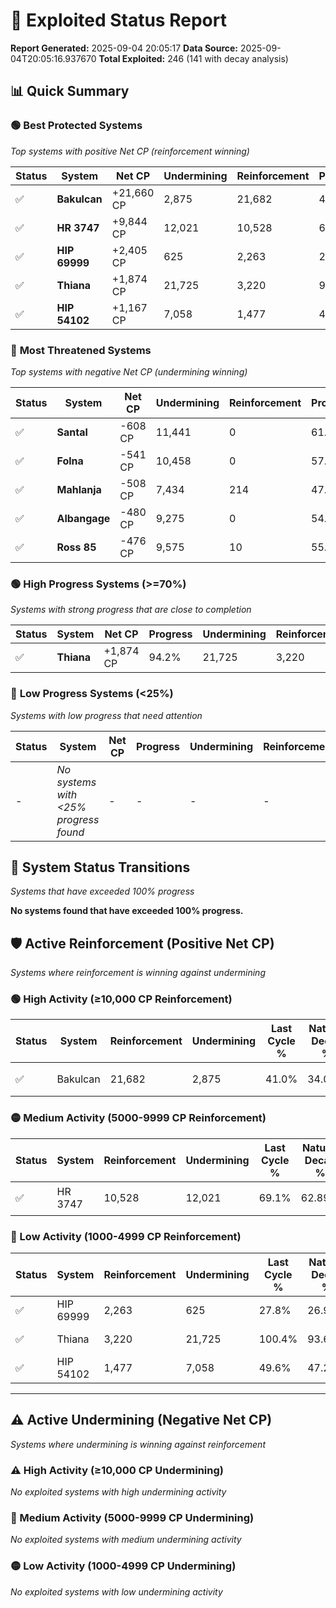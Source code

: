 # 🌟 Exploited Status Report

**Report Generated:** 2025-09-04 20:05:17
**Data Source:** 2025-09-04T20:05:16.937670
**Total Exploited:** 246 (141 with decay analysis)

## 📊 Quick Summary

### 🟢 **Best Protected Systems**
*Top systems with positive Net CP (reinforcement winning)*

| Status | System | Net CP | Undermining | Reinforcement | Progress |
|--------|--------|--------|-------------|---------------|----------|
| ✅ | **Bakulcan** | +21,660 CP | 2,875 | 21,682 | 40.2% |
| ✅ | **HR 3747** | +9,844 CP | 12,021 | 10,528 | 65.7% |
| ✅ | **HIP 69999** | +2,405 CP | 625 | 2,263 | 27.6% |
| ✅ | **Thiana** | +1,874 CP | 21,725 | 3,220 | 94.2% |
| ✅ | **HIP 54102** | +1,167 CP | 7,058 | 1,477 | 47.6% |

### 🔴 **Most Threatened Systems**
*Top systems with negative Net CP (undermining winning)*

| Status | System | Net CP | Undermining | Reinforcement | Progress |
|--------|--------|--------|-------------|---------------|----------|
| ✅ | **Santal** | -608 CP | 11,441 | 0 | 61.0% |
| ✅ | **Folna** | -541 CP | 10,458 | 0 | 57.9% |
| ✅ | **Mahlanja** | -508 CP | 7,434 | 214 | 47.0% |
| ✅ | **Albangage** | -480 CP | 9,275 | 0 | 54.1% |
| ✅ | **Ross 85** | -476 CP | 9,575 | 10 | 55.1% |

### 🟢 **High Progress Systems (>=70%)**
*Systems with strong progress that are close to completion*

| Status | System | Net CP | Progress | Undermining | Reinforcement |
|--------|--------|--------|----------|-------------|---------------|
| ✅ | **Thiana** | +1,874 CP | 94.2% | 21,725 | 3,220 |

### 🔴 **Low Progress Systems (<25%)**
*Systems with low progress that need attention*

| Status | System | Net CP | Progress | Undermining | Reinforcement |
|--------|--------|--------|----------|-------------|---------------|
| - | *No systems with <25% progress found* | - | - | - | - |
## 🔄 System Status Transitions
*Systems that have exceeded 100% progress*

**No systems found that have exceeded 100% progress.**

## 🛡️ Active Reinforcement (Positive Net CP)
*Systems where reinforcement is winning against undermining*

### 🟢 High Activity (≥10,000 CP Reinforcement)

| Status | System | Reinforcement | Undermining | Last Cycle % | Natural Decay % | Current Progress % | Current CP | Net CP | Activity |
|--------|--------|---------------|-------------|--------------|-----------------|-------------------|------------|--------|----------|
| ✅ | Bakulcan | 21,682 | 2,875 | 41.0% | 34.01% | 40.2% | 140,700 | +21,660 | 🟢 High Reinforcement |

### 🟡 Medium Activity (5000-9999 CP Reinforcement)

| Status | System | Reinforcement | Undermining | Last Cycle % | Natural Decay % | Current Progress % | Current CP | Net CP | Activity |
|--------|--------|---------------|-------------|--------------|-----------------|-------------------|------------|--------|----------|
| ✅ | HR 3747 | 10,528 | 12,021 | 69.1% | 62.89% | 65.7% | 229,950 | +9,844 | 🟡 Medium Reinforcement |

### 🔴 Low Activity (1000-4999 CP Reinforcement)

| Status | System | Reinforcement | Undermining | Last Cycle % | Natural Decay % | Current Progress % | Current CP | Net CP | Activity |
|--------|--------|---------------|-------------|--------------|-----------------|-------------------|------------|--------|----------|
| ✅ | HIP 69999 | 2,263 | 625 | 27.8% | 26.91% | 27.6% | 96,600 | +2,405 | 🔵 Low Reinforcement |
| ✅ | Thiana | 3,220 | 21,725 | 100.4% | 93.66% | 94.2% | 329,700 | +1,874 | 🔵 Low Reinforcement |
| ✅ | HIP 54102 | 1,477 | 7,058 | 49.6% | 47.27% | 47.6% | 166,600 | +1,167 | 🔵 Low Reinforcement |


---

## ⚠️ Active Undermining (Negative Net CP)
*Systems where undermining is winning against reinforcement*

### ⚠️ High Activity (≥10,000 CP Undermining)

*No exploited systems with high undermining activity*

### 🔶 Medium Activity (5000-9999 CP Undermining)

*No exploited systems with medium undermining activity*

### 🟡 Low Activity (1000-4999 CP Undermining)

*No exploited systems with low undermining activity*
